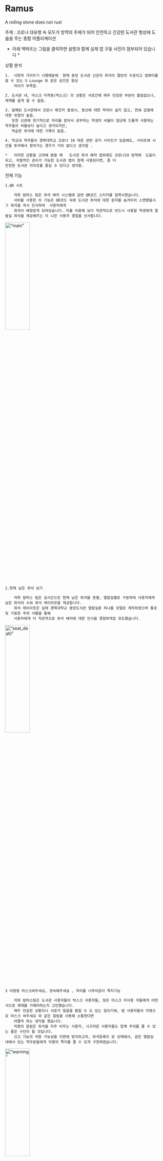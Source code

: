 # Ramus
A rolling stone does not rust

주제 : 코로나 대유행 속 모두가 방역의 주체가 되어 안전하고 건강한 도서관 형성에 도움을 주는 종합 어플리케이션

* 아래 엑박뜨는 그림을 클릭하면 설명과 함께 실제 앱 구동 사진이 첨부되어 있습니다 *



상황 분석


	1.  사회적 거리두기 시행때문에  현재 중앙 도서관 신관의 좌석이 절반의 수준이고 컴퓨터를 쓸 수 있는 S Lounge 와 같은 공간은 항상
	    자리가 부족함.
  
	2. 도서관 내, 마스크 미착용(턱스크) 의 상황은 서로간에 매우 민감한 부분이 틀림없으나, 제재를 쉽게 할 수 없음.
  
	3. 밀폐된 도서관에서 코로나 확진자 발생시, 동선에 대한 파악이 쉽지 않고, 연쇄 감염에 대한 위험이 높음. 
	   또한 신관에 정기적으로 자리를 맡아서 공부하는 학생의 비율이 일년에 드물게 사용하는 학우들의 비율보다 높다고 생각되지만,
	   학습한 좌석에 대한 기록이 없음.
     
	4. 학교내 학우들이 경북대학교 코로나 19 대응 관련 공지 사이트가 있음에도, 사이트에 시간을 투자해서 찾아가는 경우가 거의 없다고 생각됨 .
  
    *   이러한 상황을 고려해 봤을 때   도서관 좌석 예약 앱외에도 코로나19 방역에  도움이 되고, 자발적인 관리가 가능한 도서관 앱이 함께 사용된다면, 좀 더
	안전한 도서관 라이프를 즐길 수 있다고 생각함.



전체 기능



	1.QR 시트 

	    저희 람머스 팀은 좌석 배치 시스템에 값싼 QR코드 스티커를 접목시켰습니다.
	    서버를 사용한 이 기능은 QR코드 속에 도서관 좌석에 대한 문자를 숨겨두어 스캔했을시 그 좌석을 즉시 인식하여  사용자에게
	    좌석이 배정받게 되어있습니다. 이를 이용해 보다 직관적으로 반드시 사용할 학생에게 열람실 좌석을 제공해주는 더 나은 사용자 경험을 선사합니다.
<img src="https://github.com/JunBong-Kim/Ramus/issues/1#issue-950811740" width="40%" height="30%" title="px(픽셀) 크기 설정" alt=“main”></img>

	2.현재 남은 좌석 보기

	    저희 람머스 팀은 실시간으로 현재 남은 좌석을 층별, 열람실별로 구분하여 사용자에게 남은 좌석의 수와 좌석 레이아웃을 제공합니다.
	    좌석 레이아웃은 실제 경북대학교 중앙도서관 열람실중 하나를 모델로 제작하였으며 통로 및 기둥등 주위 사물을 통해
	    사용자에게 더 직관적으로 좌석 배치에 대한 인식을 경험하게끔 유도했습니다.

<img src="https://github.com/JunBong-Kim/Ramus/issues/2#issue-950823994" width="40%" height="30%" title="px(픽셀) 크기 설정" alt=“seat_deatil”></img>


	3 이용중 마스크써주세요, 정숙해주세요 , 자리를 너무비운다 쪽지기능

	    저희 람머스팀은 도서관 사용자들이 턱스크 사용자들, 잦은 마스크 미사용 자들에게 어떤식으로 제재를 가해야하는지 고민했습니다.
	    매우 민감한 상황이나 서로가 얼굴을 붉힐 수 도 있는 일이기에, 앱 사용자들이 익명으로 마스크 써주세요 와 같은 알림을 사용해 소통한다면
	    어떨까 하는 생각을 했습니다.
	    익명의 알림은 좌석을 자주 비우는 사용자, 시끄러운 사용자들도 함께 주의를 줄 수 있는 좋은 수단이 될 것입니다.
	    신고 기능의 악용 가능성을 미연에 방지하고자, 좌석등록이 된 상태에서, 같은 열람실 내에서 있는 학우분들에게 익명의 쪽지를 줄 수 있게 구현하였습니다.
<img src="https://github.com/JunBong-Kim/Ramus/issues/3#issue-950835451" width="40%" height="30%" title="px(픽셀) 크기 설정" alt=“warning”></img>


	4 도서관 이용 확진자 사용 내역 확인 및 본인사용 내역, 감염시 다른 이용자들에게 알려주기

	    저희 람머스팀의 앱은 사용자들의 좌석 기록과 시간을 데이터베이스에 저장합니다. 
	    이 데이터는 본인만 볼 수 있으며, 사용자가 코로나19 확진시 본인의 열람실 사용이력을 익명으로 전체 사용자에게 알려줄 수 있습니다.
	    사용자 모두가 익명 감염자의 코로나 확진일과 14일 이내의 도서관 열람실 사용이력을 확인할 수 있으며 
	    앱에 저장된 본인의 열람실 사용 이력과 대조함으로써 더욱 빠르게 대처하고 안심하며 사용할 수 있습니다.
	   
<img src="https://github.com/JunBong-Kim/Ramus/issues/4#issue-950837713" width="40%" height="30%" title="px(픽셀) 크기 설정" alt=“infected”></img>


	5 코로나 인포 & 대구시 재난 문자

	     코로나 4차 대유행속에 살아가는 우리지만 날이 지날수록 모두 지켜가며 방역에대한 경각심이 떨어져가고있습니다.
	     저희는 One Click 으로 여러가지 방식의 코로나 정보를 사용자들에게 제공합니다.
	     저희코로나 인포 탭에서는 경북대학교 방역상황 , 질병관리청 코로나 현황 , 대구,경북 실시간 현황등 앱내에 web 연동을.
	     대구시 재난문자보기는 전국에 발송된 재난문자중 대구광역시에 해당하는 문자를 보여주게 구현했습니다.
	     이를 통해 저희는 빠르고 간편하게 확인할 수 있는 코로나 정보와, 경각심을 더 일깨울 수 있는 등의 부가효과를 기획했습니다.

<img src="https://github.com/JunBong-Kim/Ramus/issues/5#issue-950843964" width="40%" height="30%" title="px(픽셀) 크기 설정" alt=“covidinfo”></img>

	6  경북대 도서관 유투브 인스타 페이스북
	
	    경북대 도서관은 경북대 학우들의 자랑이자 굉장히 유용한 편의공간이자 여가 시설입니다.  이러한 도서관 유투브 계정에 조회수가 1회인 영상이 여러개 인 것을
	    도서관 정보를 찾다보니 발견했고, 이를 아쉽게 생각한 저희 람머스팀은 도서관 유튜브에 SNS 까지하여 이번 앱 활용의 활성화와 함께 사용자에게 친하게 다가가고자 
	    기능을 추가했습니다

<img src="https://github.com/JunBong-Kim/Ramus/issues/6#issue-950845733" width="40%" height="30%" title="px(픽셀) 크기 설정" alt=“sns”></img>

    
    
개발에 사용한 구조와 패턴

	1 MVVM Pattern (model-view-viewmodel, MVVM)
	
 	-저희는 UI Design 팀과 Function 개발 팀 으로 나누어 진행을 하였습니다. 
 	View 와 Model 이 확실하게 구별되어 있는 MVVM 패턴은 각자의 팀 역할에 충실히 진행할수 있게 하였습니다.
   	또한, Firebase 서버단에서 받는 모든 정보에 대한 부분은 Repository 클래스에서 직접 커스텀한 LiveData를 활용해 ViewModel을 거쳐 
   	view에 알렸습니다. 이러한 방식을 통해 최대한 기능적으로 작은 단위로 나누어 각자의 역할을 수행하였고, 비록 설계단계에서 많은 비용지출이 있었지만,
  	 로직의 일관성을 지키면서 무결점성을 최대한 보장하고자 하였습니다.
	 
	 
	 
	2 Observer Pattern 
	
	저희의 앱은 잔여석 확인 또는 각종 상황 데이터 저장 등 실시간으로 진행이 되어야 하는 부분이 여럿 존재합니다. 
  	그렇기에 매순간 변화를 감지하고 알려주는 옵저버 패턴을 통해서 성공적으로 개발을 마무리 할 수 있었습니다.
    	모든 실시간 데이터는 뷰모델에서 감지하는 라이브 데이터를 통해서 관리하였고, 이러한 방식을 통해 모든 UI 관련 작업은 메인쓰레드에서 처리하였습니다.
	ANR(Application Not Responding)등의 메인쓰레드 관련 에러를 방지, 최상의 UI반응성을 유지하고자 노력했습니다.



	3 View & Data Binding
	xml 의 객체를 할당하기 위해 매번 새로운 객체를 생성하는 과정을 생략함으로써 코드가 간결하고 직관적이고 쓸데없는 메모리 낭비를 줄일수 있었습니다.  



	4 DataBase Query ( FireBase Store )
	어플 내 데이터를 담을 DB 로 Google 에서 제공하는 FIreBase Store 를 사용하였습니다. 여러 쿼리문들과 인덱싱을 통해서
  	효율적인 서버 데이터 관리를 할 수 있었습니다.


Libraries

	저희 어플내에는  smtp(simple mail tramsfer protocol) 을 활용해  메일 송신을 위해 Java Mail Api를 활용했습니다.
 	대구 실시간 재난 문자 현황을 파싱하기 위해서 jsoup 라이브러리를 사용했습니다.
 	QR 코드 사용을 위해 ZXING Library 를 사용했습니다.
 	안드로이드 노티피케이션 알림을 활용하기 위해 Retrofit2 라이브러리를 사용했습니다.


 
    
    
    
Future Work

	0. 모든 도서관 좌석에 인쇄한 QR 코드 스티커를 붙이고 상용화를 진행해 보고 싶습니다.

	1-1. 관리자 계정을 만들어 도학위에 전달한 후, 그들로 인한 조금의 강제성을 포함한 주제적 방역을 실시할 수 있도록 하고 싶습니다.

	1-2. 건의사항 함을 만들어 관리자와 소통할 수 있도록 제작해 보고 싶습니다. 

	1-3. 관리자 계정을 통해 신고를 많이 받거나 또는 코로나 확진이 발생한 경우 관리자 계정에서 해당 학우분에게 조치를 취할수 있도록 하고 싶습니다.

	2. 사용자에게 편의를 제공하기 위해서 회원 가입시 lms 연동을 통해 학생증으로 간단한 절차로 가입을 하도록 하고싶습니다.

	3. "신고하기" 기능에 더 많은 상황을 만들어 신고 할수 있도록 하고 싶습니다. 

	3-1 "신고 누적이 월 10회 이상 받은 학생들을 모아 볼 수 있는 현황이 있으면 조금 더 자율적 관리가 되지 않을 까 합니다.

